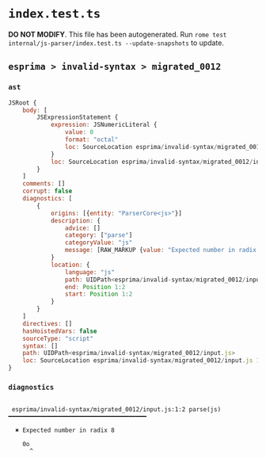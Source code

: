 # `index.test.ts`

**DO NOT MODIFY**. This file has been autogenerated. Run `rome test internal/js-parser/index.test.ts --update-snapshots` to update.

## `esprima > invalid-syntax > migrated_0012`

### `ast`

```javascript
JSRoot {
	body: [
		JSExpressionStatement {
			expression: JSNumericLiteral {
				value: 0
				format: "octal"
				loc: SourceLocation esprima/invalid-syntax/migrated_0012/input.js 1:0-1:2
			}
			loc: SourceLocation esprima/invalid-syntax/migrated_0012/input.js 1:0-1:2
		}
	]
	comments: []
	corrupt: false
	diagnostics: [
		{
			origins: [{entity: "ParserCore<js>"}]
			description: {
				advice: []
				category: ["parse"]
				categoryValue: "js"
				message: [RAW_MARKUP {value: "Expected number in radix <emphasis>"}, "8", RAW_MARKUP {value: "</emphasis>"}]
			}
			location: {
				language: "js"
				path: UIDPath<esprima/invalid-syntax/migrated_0012/input.js>
				end: Position 1:2
				start: Position 1:2
			}
		}
	]
	directives: []
	hasHoistedVars: false
	sourceType: "script"
	syntax: []
	path: UIDPath<esprima/invalid-syntax/migrated_0012/input.js>
	loc: SourceLocation esprima/invalid-syntax/migrated_0012/input.js 1:0-2:0
}
```

### `diagnostics`

```

 esprima/invalid-syntax/migrated_0012/input.js:1:2 parse(js) ━━━━━━━━━━━━━━━━━━━━━━━━━━━━━━━━━━━━━━━

  ✖ Expected number in radix 8

    0o
      ^


```
